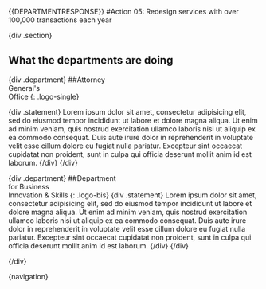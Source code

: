{{DEPARTMENTRESPONSE}}
#Action 05: Redesign services with over 100,000 transactions each year

{div .section}
<h2>What the departments are doing</h2>

{div .department}
##Attorney <br> General's <br> Office
{: .logo-single}

{div .statement}
Lorem ipsum dolor sit amet, consectetur adipisicing elit, sed do eiusmod tempor incididunt ut labore et dolore magna aliqua. Ut enim ad minim veniam, quis nostrud exercitation ullamco laboris nisi ut aliquip ex ea commodo consequat. Duis aute irure dolor in reprehenderit in voluptate velit esse cillum dolore eu fugiat nulla pariatur. Excepteur sint occaecat cupidatat non proident, sunt in culpa qui officia deserunt mollit anim id est laborum.
{/div}
{/div}

{div .department}
##Department <br>for Business<br>Innovation & Skills
{: .logo-bis}
{div .statement}
Lorem ipsum dolor sit amet, consectetur adipisicing elit, sed do eiusmod tempor incididunt ut labore et dolore magna aliqua. Ut enim ad minim veniam, quis nostrud exercitation ullamco laboris nisi ut aliquip ex ea commodo consequat. Duis aute irure dolor in reprehenderit in voluptate velit esse cillum dolore eu fugiat nulla pariatur. Excepteur sint occaecat cupidatat non proident, sunt in culpa qui officia deserunt mollit anim id est laborum.
{/div}
{/div}

{/div}


{navigation}



